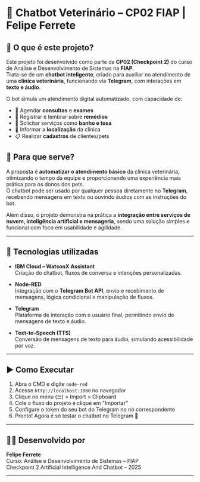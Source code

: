 # 🤖 Chatbot Veterinário – CP02 FIAP | Felipe Ferrete

## 🐾 O que é este projeto?

Este projeto foi desenvolvido como parte da **CP02 (Checkpoint 2)** do curso de Análise e Desenvolvimento de Sistemas na **FIAP**.  
Trata-se de um **chatbot inteligente**, criado para auxiliar no atendimento de uma **clínica veterinária**, funcionando via **Telegram**, com interações em **texto e áudio**.

O bot simula um atendimento digital automatizado, com capacidade de:

- 📅 Agendar **consultas** e **exames**
- 💊 Registrar e lembrar sobre **remédios**
- 🧼 Solicitar serviços como **banho e tosa**
- 📍 Informar a **localização** da clínica
- 📋 Realizar **cadastros** de clientes/pets

## 🎯 Para que serve?

A proposta é **automatizar o atendimento básico** da clínica veterinária, otimizando o tempo da equipe e proporcionando uma experiência mais prática para os donos dos pets.  
O chatbot pode ser usado por qualquer pessoa diretamente no **Telegram**, recebendo mensagens em texto ou ouvindo áudios com as instruções do bot.

Além disso, o projeto demonstra na prática a **integração entre serviços de nuvem, inteligência artificial e mensageria**, sendo uma solução simples e funcional com foco em usabilidade e agilidade.

---

## 🧠 Tecnologias utilizadas

- **IBM Cloud – WatsonX Assistant**  
  Criação do chatbot, fluxos de conversa e intenções personalizadas.

- **Node-RED**  
  Integração com o **Telegram Bot API**, envio e recebimento de mensagens, lógica condicional e manipulação de fluxos.

- **Telegram**  
  Plataforma de interação com o usuário final, permitindo envio de mensagens de texto e áudio.

- **Text-to-Speech (TTS)**  
  Conversão de mensagens de texto para áudio, simulando acessibilidade por voz.

---

## ▶️ Como Executar

1. Abra o CMD e digite `node-red`  
2. Acesse `http://localhost:1880` no navegador  
3. Clique no menu (☰) > Import > Clipboard  
4. Cole o fluxo do projeto e clique em "Importar"  
5. Configure o token do seu bot do Telegram no nó correspondente  
6. Pronto! Agora é só testar o chatbot no Telegram 🚀

---

## 👨‍💻 Desenvolvido por

**Felipe Ferrete**  
Curso: Análise e Desenvolvimento de Sistemas – FIAP  
Checkpoint 2 Artificial Intelligence And Chatbot – 2025

---

